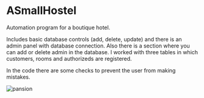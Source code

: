 # ASmallHostel
 
Automation program for a boutique hotel.

Includes basic database controls (add, delete, update) and there is an admin panel with database connection. Also there is a section where you can add or delete admin in the database. I worked with three tables in which customers, rooms and authorizeds are registered. 

In the code there are some checks to prevent the user from making mistakes.



![pansion](https://user-images.githubusercontent.com/78660341/111034926-ef1ac780-8428-11eb-826c-36657cad6861.png)

